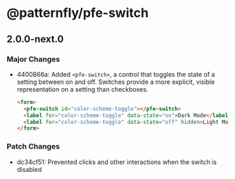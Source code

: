 # @patternfly/pfe-switch

## 2.0.0-next.0

### Major Changes

- 4400866a: Added `<pfe-switch>`, a control that toggles the state of a setting between on and off.
  Switches provide a more explicit, visible representation on a setting than checkboxes.

  ```html
  <form>
    <pfe-switch id="color-scheme-toggle"></pfe-switch>
    <label for="color-scheme-toggle" data-state="on">Dark Mode</label>
    <label for="color-scheme-toggle" data-state="off" hidden>Light Mode</label>
  </form>
  ```

### Patch Changes

- dc34cf51: Prevented clicks and other interactions when the switch is disabled

